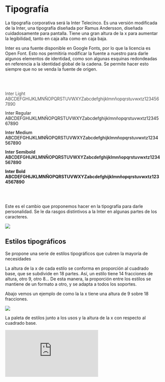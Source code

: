# Tipografía

La tipografía corporativa será la Inter Telecinco. Es una versión modificada de la Inter, una tipografía diseñada por Ramus Andersson, diseñada cuidadosamente para pantalla. Tiene una gran altura de la x para aumentar la legibilidad, tanto en caja alta como en caja baja.

Inter es una fuente disponible en Google Fonts, por lo que la licencia es Open Font. Esto nos permitiría modificar la fuente a nuestro para darle algunos elementos de identidad, como son algunas esquinas redondeadas en referencia a la identidad global de la cadena. Se permite hacer esto siempre que no se venda la fuente de origen.

<div style="padding: 48px 0; display: flex; flex-direction: column; gap:12px">

<div style="font-weight: 300">
Inter Light ABCDEFGHIJKLMNÑOPQRSTUVWXYZabcdefghijklmnñopqrstuvwxtz1234567890
</div>

<div style="font-weight: 400">
Inter Regular ABCDEFGHIJKLMNÑOPQRSTUVWXYZabcdefghijklmnñopqrstuvwxtz1234567890
</div>

<div style="font-weight: 500">
Inter Medium ABCDEFGHIJKLMNÑOPQRSTUVWXYZabcdefghijklmnñopqrstuvwxtz1234567890
</div>

<div style="font-weight: 600">
Inter Semibold ABCDEFGHIJKLMNÑOPQRSTUVWXYZabcdefghijklmnñopqrstuvwxtz1234567890
</div>

<div style="font-weight: 700">
Inter Bold ABCDEFGHIJKLMNÑOPQRSTUVWXYZabcdefghijklmnñopqrstuvwxtz1234567890
</div>

</div>

Este es el cambio que proponemos hacer en la tipografía para darle personalidad. Se le da rasgos distintivos a la Inter en algunas partes de los caracteres.

<img src="/cambio.png" />

## Estilos tipográficos

Se propone una serie de estilos tipográficos que cubren la mayoría de necesidades

La altura de la x de cada estilo se conforma en proporción al cuadrado base, que se subdivide en 18 partes. Así, un estilo tiene 14 fracciones de altura, otro 9, otro 8... De esta manera, la proporción entre los estilos se mantiene de un formato a otro, y se adapta a todos los soportes.

Abajo vemos un ejemplo de como la la x tiene una altura de 9 sobre 18 fracciones.

<img src="/proporcion.png" />

La paleta de estilos junto a los usos y la altura de la x con respecto al cuadrado base.

<iframe style="border: 1px solid rgba(0, 0, 0, 0.1);"  src="https://www.figma.com/embed?embed_host=share&url=https%3A%2F%2Fwww.figma.com%2Ffile%2F2VFshGjGDClBsypPmkadXy%2FSistema-Telecinco%3Fnode-id%3D118%253A402" allowfullscreen></iframe>

